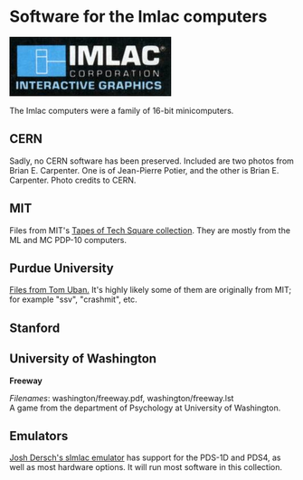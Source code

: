 # Software for the Imlac computers

![Logotype](imlac.jpg)

The Imlac computers were a family of 16-bit minicomputers.

## CERN

Sadly, no CERN software has been preserved.  Included are two photos
from Brian E. Carpenter.  One is of Jean-Pierre Potier, and the other
is Brian E. Carpenter.  Photo credits to CERN.

## MIT

Files from MIT's [Tapes of Tech Square
collection](https://archivesspace.mit.edu/repositories/2/resources/1265).
They are mostly from the ML and MC PDP-10 computers.

## Purdue University

[Files from Tom Uban.](http://www.ubanproductions.com/imlac_sw.html)
It's highly likely some of them are originally from MIT; for example
"ssv", "crashmit", etc.

## Stanford

## University of Washington

**Freeway**

*Filenames*: washington/freeway.pdf, washington/freeway.lst  
A game from the department of Psychology at University of Washington.

## Emulators

[Josh Dersch's sImlac emulator](https://github.com/jdersch/sImlac) has
support for the PDS-1D and PDS4, as well as most hardware options.  It
will run most software in this collection.
